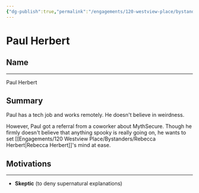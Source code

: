 ```yaml
---
{"dg-publish":true,"permalink":"/engagements/120-westview-place/bystanders/paul-herbert/"}
---
```


# Paul Herbert

## Name
----
Paul Herbert
## Summary
Paul has a tech job and works remotely. He doesn't believe in weirdness.

However, Paul got a referral from a coworker about MythSecure. Though he firmly doesn't believe that anything spooky is really going on, he wants to set [[Engagements/120 Westview Place/Bystanders/Rebecca Herbert\|Rebecca Herbert]]'s mind at ease. 


## Motivations
---
- **Skeptic** (to deny supernatural explanations)